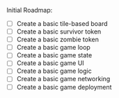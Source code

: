 Initial Roadmap:

- [ ] Create a basic tile-based board
- [ ] Create a basic survivor token
- [ ] Create a basic zombie token
- [ ] Create a basic game loop
- [ ] Create a basic game state
- [ ] Create a basic game UI
- [ ] Create a basic game logic
- [ ] Create a basic game networking
- [ ] Create a basic game deployment
